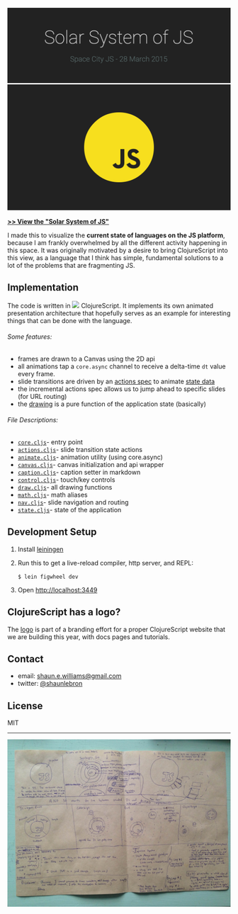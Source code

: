 [![title](title.png)](http://shaunlebron.github.io/solar-system-of-js/)
[![preview](preview.gif)](http://shaunlebron.github.io/solar-system-of-js/)

__[>> View the "Solar System of JS"](http://shaunlebron.github.io/solar-system-of-js/)__

I made this to visualize the __current state of languages on the JS platform__,
because I am frankly overwhelmed by all the different activity happening in
this space.  It was originally motivated by a desire to bring ClojureScript
into this view, as a language that I think has simple, fundamental solutions to
a lot of the problems that are fragmenting JS.

## Implementation

The code is written in <img
src="http://shaunlebron.github.io/solar-system-of-js/cljs.svg" height="32px">
ClojureScript. It implements its own animated presentation architecture that
hopefully serves as an example for interesting things that can be done with the
language.

###### Some features:

- frames are drawn to a Canvas using the 2D api
- all animations tap a `core.async` channel to receive a delta-time `dt` value every frame.
- slide transitions are driven by an [actions spec] to animate [state data]
- the incremental actions spec allows us to jump ahead to specific slides (for URL routing)
- the [drawing] is a pure function of the application state (basically)

###### File Descriptions:

- [`core.cljs`](src/solar_system_of_js/core.cljs)- entry point
- [`actions.cljs`](src/solar_system_of_js/actions.cljs)- slide transition state actions
- [`animate.cljs`](src/solar_system_of_js/animate.cljs)- animation utility (using core.async)
- [`canvas.cljs`](src/solar_system_of_js/canvas.cljs)- canvas initialization and api wrapper
- [`caption.cljs`](src/solar_system_of_js/caption.cljs)- caption setter in markdown
- [`control.cljs`](src/solar_system_of_js/control.cljs)- touch/key controls
- [`draw.cljs`](src/solar_system_of_js/draw.cljs)- all drawing functions
- [`math.cljs`](src/solar_system_of_js/math.cljs)- math aliases
- [`nav.cljs`](src/solar_system_of_js/nav.cljs)- slide navigation and routing
- [`state.cljs`](src/solar_system_of_js/state.cljs)- state of the application

## Development Setup

1. Install [leiningen]
2. Run this to get a live-reload compiler, http server, and REPL:

    ```
    $ lein figwheel dev
    ```

3. Open <http://localhost:3449>

## ClojureScript has a logo?

The [logo] is part of a branding effort for a proper ClojureScript
website that we are building this year, with docs pages and tutorials.

## Contact

- email: <shaun.e.williams@gmail.com>
- twitter: [@shaunlebron](http://twitter.com/shaunlebron)

## License

MIT

----

[![sketch](sketch.jpg)](https://raw.githubusercontent.com/shaunlebron/solar-system-of-js/master/sketch.jpg)

[actions spec]:https://github.com/shaunlebron/solar-system-of-js/blob/master/src/solar_system_of_js/actions.cljs#L160
[state data]:https://github.com/shaunlebron/solar-system-of-js/blob/master/src/solar_system_of_js/state.cljs#L5
[drawing]:https://github.com/shaunlebron/solar-system-of-js/blob/master/src/solar_system_of_js/draw.cljs#L459
[leiningen]:http://leiningen.org/
[logo]:https://github.com/oakmac/cljs.info/blob/master/00-scrap/cljs_logo-01.svg

